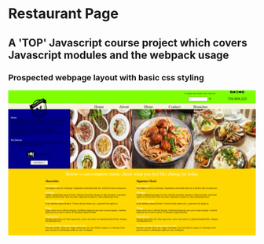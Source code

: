 # Restaurant Page

## A 'TOP' Javascript course project which covers Javascript modules and the webpack usage

### Prospected webpage layout with basic css styling
![alt text](project_screenshots/restaurant_page_basic_css.png)
